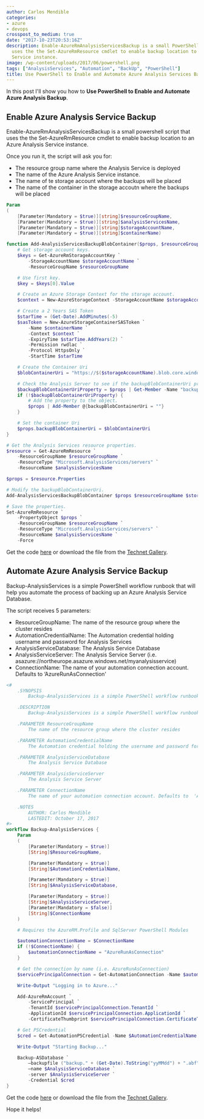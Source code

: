 ```yaml
---
author: Carlos Mendible
categories:
- azure
- devops
crosspost_to_medium: true
date: "2017-10-23T20:53:16Z"
description: Enable-AzureRmAnalysisServicesBackup is a small PowerShell script that
  uses the the Set-AzureRmResource cmdlet to enable backup location to an Azure Analysis
  Service instance.
image: /wp-content/uploads/2017/06/powershell.png
tags: ["AnalysisServices", "Automation", "BackUp", "PowerShell"]
title: Use PowerShell to Enable and Automate Azure Analysis Services Backup
---
```

In this post I'll show you how to **Use PowerShell to Enable and Automate Azure Analysis Backup**.

## **Enable Azure Analysis Service Backup**

Enable-AzureRmAnalysisServicesBackup is a small powershell script that uses the the Set-AzureRmResource cmdlet to enable backup location to an Azure Analysis Service instance.

Once you run it, the script will ask you for:

* The resource group name where the Analysis Service is deployed
* The name of the Azure Analysis Service instance.
* The name of te storage account where the backups will be placed
* The name of the container in the storage accoutn where the backups will be placed

``` powershell
Param
(
    [Parameter(Mandatory = $true)][string]$resourceGroupName,
    [Parameter(Mandatory = $true)][string]$analysisServicesName,
    [Parameter(Mandatory = $true)][string]$storageAccountName,
    [Parameter(Mandatory = $true)][string]$containerName)

function Add-AnalysisServicesBackupBlobContainer($props, $resourceGroupName, $storageAccountName, $containerName) {
    # Get storage account keys.
    $keys = Get-AzureRmStorageAccountKey `
        -StorageAccountName $storageAccountName `
        -ResourceGroupName $resourceGroupName

    # Use first key.
    $key = $keys[0].Value

    # Create an Azure Storage Context for the storage account.
    $context = New-AzureStorageContext -StorageAccountName $storageAccountName -StorageAccountKey $key

    # Create a 2 Years SAS Token
    $starTime = (Get-Date).AddMinutes(-5)
    $sasToken = New-AzureStorageContainerSASToken `
        -Name $containerName `
        -Context $context `
        -ExpiryTime $starTime.AddYears(2) `
        -Permission rwdlac `
        -Protocol HttpsOnly `
        -StartTime $starTime

    # Create the Container Uri
    $blobContainerUri = "https://$($storageAccountName).blob.core.windows.net/$($containerName)$($sasToken)"

    # Check the Analysis Server to see if the backupBlobContainerUri property exists.
    $backupBlobContainerUriProperty = $props | Get-Member -Name "backupBlobContainerUri"
    if (!$backupBlobContainerUriProperty) {
        # Add the property to the object.
        $props | Add-Member @{backupBlobContainerUri = ""}
    }

    # Set the container Uri
    $props.backupBlobContainerUri = $blobContainerUri
}

# Get the Analysis Services resource properties.
$resource = Get-AzureRmResource `
    -ResourceGroupName $resourceGroupName `
    -ResourceType "Microsoft.AnalysisServices/servers" `
    -ResourceName $analysisServicesName

$props = $resource.Properties

# Modify the backupBlobContainerUri.
Add-AnalysisServicesBackupBlobContainer $props $resourceGroupName $storageAccountName $containerName

# Save the properties.
Set-AzureRmResource `
    -PropertyObject $props `
    -ResourceGroupName $resourceGroupName `
    -ResourceType "Microsoft.AnalysisServices/servers" `
    -ResourceName $analysisServicesName `
    -Force
```

Get the code [here](https://github.com/cmendible/azure.powershell.samples/tree/master/Enable-AzureRmAnalysisServicesBackup) or download the file from the [Technet Gallery](https://gallery.technet.microsoft.com/Enable-AzureRmAnalysisServi-254a889c).

## **Automate Azure Analysis Service Backup**

Backup-AnalysisServices is a simple PowerShell workflow runbook that will help you automate the process of backing up an Azure Analysis Service Database.

The script receives 5 parameters:

* ResourceGroupName: The name of the resource group where the cluster resides
* AutomationCredentialName: The Automation credential holding username and password for Analysis Services
* AnalysisServiceDatabase: The Analysis Service Database
* AnalysisServiceServer: The Analysis Service Server (i.e. asazure://northeurope.asazure.windows.net/myanalysisservice)
* ConnectionName: The name of your automation connection account. Defaults to &#8216;AzureRunAsConnection'

``` powershell
<#
    .SYNOPSIS
        Backup-AnalysisServices is a simple PowerShell workflow runbook that will help you automate the process of backing up an Azure Analysis Service Database.

    .DESCRIPTION
        Backup-AnalysisServices is a simple PowerShell workflow runbook that will help you automate the process of backing up an Azure Analysis Service Database.

    .PARAMETER ResourceGroupName
        The name of the resource group where the cluster resides

    .PARAMETER AutomationCredentialName
        The Automation credential holding the username and password for Analysis Services

    .PARAMETER AnalysisServiceDatabase
        The Analysis Service Database

    .PARAMETER AnalysisServiceServer
        The Analysis Service Server

    .PARAMETER ConnectionName
        The name of your automation connection account. Defaults to  'AzureRunAsConnection'

    .NOTES
        AUTHOR: Carlos Mendible
        LASTEDIT: October 17, 2017
#>
workflow Backup-AnalysisServices {
    Param
    (
        [Parameter(Mandatory = $true)]
        [String]$ResourceGroupName,

        [Parameter(Mandatory = $true)]
        [String]$AutomationCredentialName,

        [Parameter(Mandatory = $true)]
        [String]$AnalysisServiceDatabase,

        [Parameter(Mandatory = $true)]
        [String]$AnalysisServiceServer,
        [Parameter(Mandatory = $false)]
        [String]$ConnectionName
    )

    # Requires the AzureRM.Profile and SqlServer PowerShell Modules

    $automationConnectionName = $ConnectionName
    if (!$ConnectionName) {
        $automationConnectionName = "AzureRunAsConnection"
    }

    # Get the connection by name (i.e. AzureRunAsConnection)
    $servicePrincipalConnection = Get-AutomationConnection -Name $automationConnectionName

    Write-Output "Logging in to Azure..."

    Add-AzureRmAccount `
        -ServicePrincipal `
        -TenantId $servicePrincipalConnection.TenantId `
        -ApplicationId $servicePrincipalConnection.ApplicationId `
        -CertificateThumbprint $servicePrincipalConnection.CertificateThumbprint

    # Get PSCredential
    $cred = Get-AutomationPSCredential -Name $AutomationCredentialName

    Write-Output "Starting Backup..."

    Backup-ASDatabase `
        –backupfile ("backup." + (Get-Date).ToString("yyMMdd") + ".abf") `
        –name $AnalysisServiceDatabase `
        -server $AnalysisServiceServer `
        -Credential $cred
}
```

Get the code [here](https://github.com/cmendible/azure.powershell.samples/tree/master/Backup-AnalysisServices) or download the file from the [Technet Gallery](https://gallery.technet.microsoft.com/Azure-Analysis-Backup-a06df3ad).

Hope it helps!